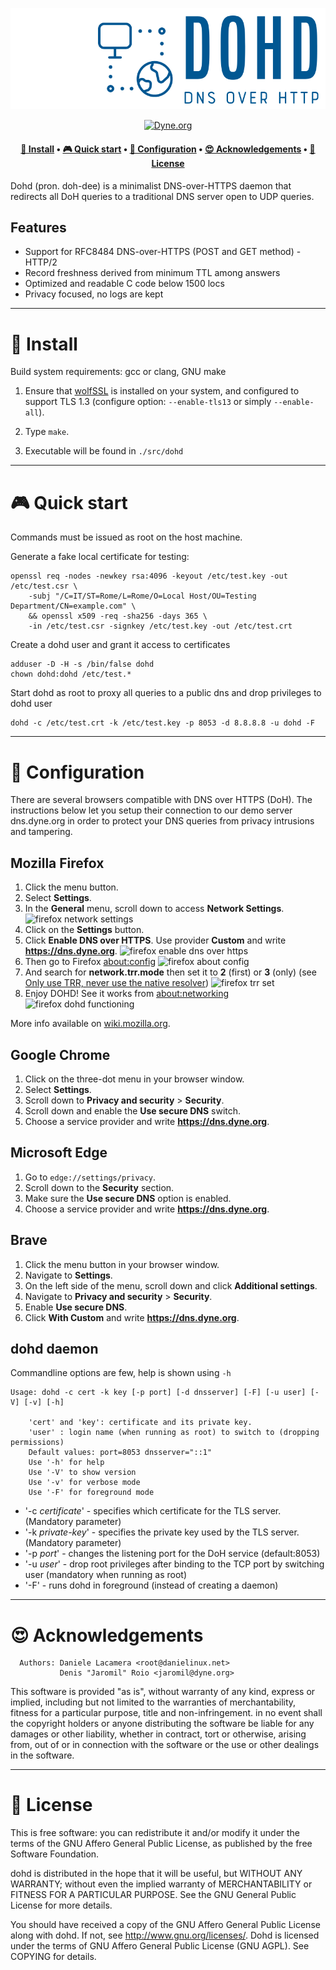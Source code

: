 ![dohd logo](https://raw.githubusercontent.com/dyne/dohd/master/docs/dohd.png)
<!-- josefin sans 400 -->

<p align="center">
  <a href="https://dyne.org">
    <img src="https://img.shields.io/badge/%3C%2F%3E%20with%20%E2%9D%A4%20by-Dyne.org-blue.svg" alt="Dyne.org" />
  </a>
</p>

<h4 align="center">
  <a href="#-install">💾 Install</a>
  <span> • </span>
  <a href="#-quick-start">🎮 Quick start</a>
  <span> • </span>
  <a href="#-configuration">🔧 Configuration</a>
  <span> • </span>
  <a href="#-acknowledgements">😍 Acknowledgements</a>
  <span> • </span>
  <a href="#-license">💼 License</a>
</h4>

Dohd (pron. doh-dee) is a minimalist DNS-over-HTTPS daemon that redirects all DoH queries
to a traditional DNS server open to UDP queries.

## Features

- Support for RFC8484 DNS-over-HTTPS (POST and GET method) - HTTP/2
- Record freshness derived from minimum TTL among answers
- Optimized and readable C code below 1500 locs
- Privacy focused, no logs are kept

***
# 💾 Install

Build system requirements: gcc or clang, GNU make

1. Ensure that [wolfSSL](https://github.com/wolfssl/wolfssl) is
installed on your system, and configured to support TLS 1.3 (configure
option: `--enable-tls13` or simply `--enable-all`).

2. Type `make`.

3. Executable will be found in `./src/dohd`

***
# 🎮 Quick start

Commands must be issued as root on the host machine.

Generate a fake local certificate for testing:

```
openssl req -nodes -newkey rsa:4096 -keyout /etc/test.key -out /etc/test.csr \
    -subj "/C=IT/ST=Rome/L=Rome/O=Local Host/OU=Testing Department/CN=example.com" \
    && openssl x509 -req -sha256 -days 365 \
    -in /etc/test.csr -signkey /etc/test.key -out /etc/test.crt
```

Create a dohd user and grant it access to certificates
```
adduser -D -H -s /bin/false dohd
chown dohd:dohd /etc/test.*
```

Start dohd as root to proxy all queries to a public dns and drop privileges to dohd user

```
dohd -c /etc/test.crt -k /etc/test.key -p 8053 -d 8.8.8.8 -u dohd -F
```

***
# 🔧 Configuration

There are several browsers compatible with DNS over HTTPS (DoH). The instructions below let you setup their connection to our demo server dns.dyne.org in order to protect your DNS queries from privacy intrusions and tampering.

## Mozilla Firefox

1. Click the menu button.
1. Select **Settings**.
1. In the **General** menu, scroll down to access **Network Settings**.
![firefox network settings](docs/firefox_net_set_1.jpg)
1. Click on the **Settings** button.
1. Click **Enable DNS over HTTPS**. Use provider **Custom** and write **https://dns.dyne.org**.
![firefox enable dns over https](docs/firefox_net_set_2.jpg)
1. Then go to Firefox [about:config](about:config)
![firefox about config](docs/firefox_net_set_3.jpg)
1. And search for **network.trr.mode** then set it to **2** (first) or **3** (only) (see [Only use TRR, never use the native resolver](https://wiki.mozilla.org/Trusted_Recursive_Resolver))
![firefox trr set](docs/firefox_net_set_4.jpg)
1. Enjoy DOHD! See it works from [about:networking](about:networking)
![firefox dohd functioning](docs/firefox_net_set_5.jpg)

More info available on [wiki.mozilla.org](https://wiki.mozilla.org/Trusted_Recursive_Resolver).

## Google Chrome

1. Click on the three-dot menu in your browser window.
1. Select **Settings**.
1. Scroll down to **Privacy and security** > **Security**.
1. Scroll down and enable the **Use secure DNS** switch.
1. Choose a service provider and write **https://dns.dyne.org**.

## Microsoft Edge

1. Go to `edge://settings/privacy`.
1. Scroll down to the **Security** section.
1. Make sure the **Use secure DNS** option is enabled.
1. Choose a service provider and write **https://dns.dyne.org**.

## Brave

1. Click the menu button in your browser window.
1. Navigate to **Settings**.
1. On the left side of the menu, scroll down and click **Additional settings**.
1. Navigate to **Privacy and security** > **Security**.
1. Enable **Use secure DNS**.
1. Click **With Custom** and write **https://dns.dyne.org**.


## dohd daemon

Commandline options are few, help is shown using `-h`

```
Usage: dohd -c cert -k key [-p port] [-d dnsserver] [-F] [-u user] [-V] [-v] [-h]

	'cert' and 'key': certificate and its private key.
	'user' : login name (when running as root) to switch to (dropping permissions)
	Default values: port=8053 dnsserver="::1"
	Use '-h' for help
	Use '-V' to show version
	Use '-v' for verbose mode
	Use '-F' for foreground mode
```

- '-c *certificate*' - specifies which certificate for the TLS server. (Mandatory parameter)
- '-k *private-key*' - specifies the private key used by the TLS server. (Mandatory parameter)
- '-p *port*' - changes the listening port for the DoH service (default:8053)
- '-u *user*' - drop root privileges after binding to the TCP port by switching user (mandatory when running as root)
- '-F' - runs dohd in foreground (instead of creating a daemon)

***
# 😍 Acknowledgements

      Authors: Daniele Lacamera <root@danielinux.net>
               Denis "Jaromil" Roio <jaromil@dyne.org>

This software is provided "as is", without warranty of any kind,
express or implied, including but not limited to the warranties of
merchantability, fitness for a particular purpose, title and
non-infringement. in no event shall the copyright holders or anyone
distributing the software be liable for any damages or other
liability, whether in contract, tort or otherwise, arising from, out
of or in connection with the software or the use or other dealings in
the software.

***
# 💼 License

This is free software: you can redistribute it and/or modify it under
the terms of the GNU Affero General Public License, as published by
the free Software Foundation.

dohd is distributed in the hope that it will be useful, but WITHOUT
ANY WARRANTY; without even the implied warranty of MERCHANTABILITY or
FITNESS FOR A PARTICULAR PURPOSE.  See the GNU General Public License
for more details.

You should have received a copy of the GNU Affero General Public
License along with dohd.  If not, see <http://www.gnu.org/licenses/>.
Dohd is licensed under the terms of GNU Affero General Public License
(GNU AGPL).  See COPYING for details.

